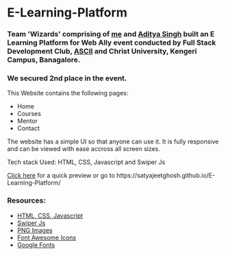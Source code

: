 <h1>E-Learning-Platform</h1>

<h3>Team 'Wizards' comprising of <a href="https://www.linkedin.com/in/satyajeet-ghosh-4b46481ba" target="_blank">me</a> and <a href="https://www.linkedin.com/in/aditya-singh-169387237/" target="_blank">Aditya Singh</a> built an E Learning Platform for Web Ally event conducted by Full Stack Development Club, <a href="https://www.linkedin.com/company/ascii-cse/" target="_blank">ASCII</a> and Christ University, Kengeri Campus, Banagalore.</h3>

<h3>We secured 2nd place in the event.</h3>

<p>This Website contains the following pages:</p>
<ul>
<li>Home</li>
<li>Courses</li>
<li>Mentor</li>
<li>Contact</li>
</ul>

<p>The website has a simple UI so that anyone can use it. It is fully responsive and can be viewed with ease accross all screen sizes.</p>

<p>Tech stack Used: HTML, CSS, Javascript and Swiper Js</p>
<p><a href="https://satyajeetghosh.github.io/E-Learning-Platform/" target="_blank">Click here</a> for a quick preview or go to https://satyajeetghosh.github.io/E-Learning-Platform/ </p>
<h3>Resources:</h3>
<ul>
<li><a href="https://www.w3schools.com/">HTML, CSS, Javascript</a></li>
<li><a href="https://swiperjs.com/">Swiper Js</a></li>
<li><a href="https://www.pngegg.com/">PNG Images</a></li>
<li><a href="https://fontawesome.com/">Font Awesome Icons</a></li>
<li><a href="https://fonts.google.com/">Google Fonts</a></li>
</ul>


